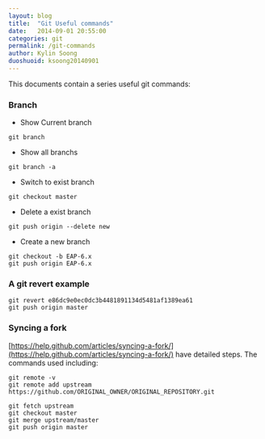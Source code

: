 ```yaml
---
layout: blog
title:  "Git Useful commands"
date:   2014-09-01 20:55:00
categories: git
permalink: /git-commands
author: Kylin Soong
duoshuoid: ksoong20140901
---
```


This documents contain a series useful git commands:

### Branch

* Show Current branch

~~~
git branch
~~~

* Show all branchs

~~~
git branch -a
~~~

* Switch to exist branch

~~~
git checkout master
~~~

* Delete a exist branch

~~~
git push origin --delete new
~~~

* Create a new branch

~~~
git checkout -b EAP-6.x
git push origin EAP-6.x
~~~

### A git revert example

~~~
git revert e86dc9e0ec0dc3b4481891134d5481af1389ea61
git push origin master
~~~

### Syncing a fork

[https://help.github.com/articles/syncing-a-fork/](https://help.github.com/articles/syncing-a-fork/) have detailed steps. The commands used including:

~~~
git remote -v
git remote add upstream https://github.com/ORIGINAL_OWNER/ORIGINAL_REPOSITORY.git

git fetch upstream
git checkout master
git merge upstream/master
git push origin master
~~~
